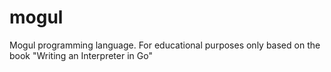 # mogul
Mogul programming language. For educational purposes only based on the book "Writing an Interpreter in Go"
